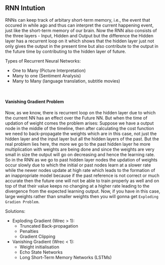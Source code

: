 ## **RNN Intution**
RNNs can keep track of arbitary short-term memory, i.e., the event that occured in while ago and thus can interpret the current
happening event, just like the short-term memory of our brain. Now the RNN also consists of the three layers - Input, Hidden and
Output but the difference the Hidden layer has a recurrent loop on it which shows that the hidden layer just not only gives the 
output in the present time but also contribute to the output in the future time by contributing to the hidden layer of future.

Types of Recurrent Neural Networks:
- One to Many (Picture Interpretation)
- Many to one (Sentiment Analysis)
- Many to Many (language translation, subtitle movies)

<br>

#### **Vanishing Gradient Problem**
Now, as we know, there is recurrent loop on the hidden layer due to which the current NN has an effect over the Future NN. But
when the time of updation of weight comes the problem arises: Suppose we have a output node in the middle of the timeline, then
after calculating the cost function we need to back-propagate the weights which are in this case, not just the hidden layer and
the input layer but all the hidden layers of the past. But the real problem lies here, the more we go to the past hidden layer
he more multiplication with weights are being done and since the weights are very small in size the output will go on 
decreasing and hence the learning rate. So in the RNN as we go to past hidden layer nodes the updation of weights occur slowly
due to which the initial or past nodes learn at a slower rate while the newer nodes update at high rate which leads to the
formation of an inappropriate model because if the past reference is not correct or much accurate then the future one will not
be able to train properly as well and on top of that their value keeps no changing at a higher rate leading to the divergence
from the expected learning output. 
Now, if you have in this case, large weights rather than smaller weights then you will gonna get `Exploding Gradien Problem`.

Solutions:
- Exploding Gradient (Wrec > 1):
    - Truncated Back-propagation
    - Penalties
    - Gradient Clipping
- Vanishing Gradient (Wrec < 1):
    - Weight initialisation
    - Echo State Networks
    - Long Short-Term Memory Networks (LSTMs)
